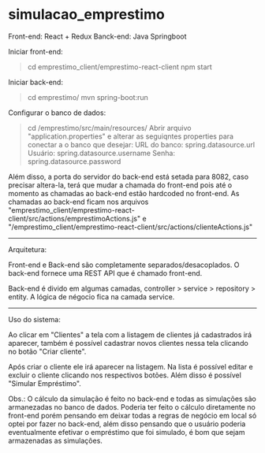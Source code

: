 # simulacao_emprestimo

Front-end: React + Redux
Banck-end: Java Springboot

Iniciar front-end:
> cd emprestimo_client/emprestimo-react-client
> npm start

Iniciar back-end:
> cd emprestimo/
> mvn spring-boot:run

Configurar o banco de dados:

> cd /emprestimo/src/main/resources/
Abrir arquivo "application.properties" e alterar as seguiqntes properties para conectar a o banco que desejar:
URL do banco: spring.datasource.url
Usuário: spring.datasource.username
Senha: spring.datasource.password

Além disso, a porta do servidor do back-end está setada para 8082, caso precisar altera-la, terá que mudar a chamada do front-end pois até o momento as chamadas ao back-end estão hardcoded no front-end. As chamadas ao back-end ficam nos arquivos "emprestimo_client/emprestimo-react-client/src/actions/emprestimoActions.js" e "/emprestimo_client/emprestimo-react-client/src/actions/clienteActions.js"

----
Arquitetura:

Front-end e Back-end são completamente separados/desacoplados. O back-end fornece uma REST API que é chamado front-end.

Back-end é divido em algumas camadas, controller > service > repository > entity. A lógica de négocio fica na camada service.

----

Uso do sistema:

Ao clicar em "Clientes" a tela com a listagem de clientes já cadastrados irá aparecer, também é possível cadastrar novos clientes nessa tela clicando no botão "Criar cliente".

Após criar o cliente ele irá aparecer na listagem. Na lista é possível editar e excluir o cliente clicando nos respectivos botões. Além disso é possível "Simular Empréstimo".

Obs.: O cálculo da simulação é feito no back-end e todas as simulações são armanezadas no banco de dados. Poderia ter feito o cálculo diretamente no front-end porém pensando em deixar todas a regras de negócio em local só optei por fazer no back-end, além disso pensando que o usuário poderia eventualmente efetivar o empréstimo que foi simulado, é bom que sejam armazenadas as simulações.


